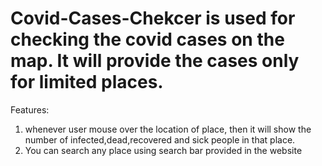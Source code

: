 # Covid-Cases-Chekcer is used for checking the covid cases on the map. It will provide the cases only for limited places.

Features:
1. whenever user mouse over the location of place, then it will show the number of infected,dead,recovered and sick people in that place.
2. You can search any place using search bar provided in the website
